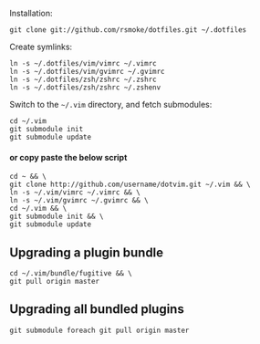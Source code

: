 Installation:

    git clone git://github.com/rsmoke/dotfiles.git ~/.dotfiles

Create symlinks:

    ln -s ~/.dotfiles/vim/vimrc ~/.vimrc
    ln -s ~/.dotfiles/vim/gvimrc ~/.gvimrc
    ln -s ~/.dotfiles/zsh/zshrc ~/.zshrc
    ln -s ~/.dotfiles/zsh/zshrc ~/.zshenv

Switch to the `~/.vim` directory, and fetch submodules:

    cd ~/.vim
    git submodule init
    git submodule update

#### or copy paste the below script
    cd ~ && \
    git clone http://github.com/username/dotvim.git ~/.vim && \
    ln -s ~/.vim/vimrc ~/.vimrc && \
    ln -s ~/.vim/gvimrc ~/.gvimrc && \
    cd ~/.vim && \
    git submodule init && \
    git submodule update

## Upgrading a plugin bundle
    cd ~/.vim/bundle/fugitive && \
    git pull origin master

## Upgrading all bundled plugins
    git submodule foreach git pull origin master
